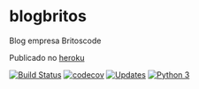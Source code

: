 # blogbritos
Blog empresa Britoscode

Publicado no [heroku](https://blogbritoscode.herokuapp.com/)

[![Build Status](https://travis-ci.org/JosemarBrito/blogbritos.svg?branch=main)](https://travis-ci.org/JosemarBrito/blogbritos)
[![codecov](https://codecov.io/gh/JosemarBrito/blogbritos/branch/main/graph/badge.svg?token=H4WX0R2RUH)](https://codecov.io/gh/JosemarBrito/blogbritos)
[![Updates](https://pyup.io/repos/github/JosemarBrito/blogbritos/shield.svg)](https://pyup.io/repos/github/JosemarBrito/blogbritos/)
[![Python 3](https://pyup.io/repos/github/JosemarBrito/blogbritos/python-3-shield.svg)](https://pyup.io/repos/github/JosemarBrito/blogbritos/)


